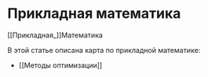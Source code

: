 # Прикладная математика
[[Прикладная_]]Математика

В этой статье описана карта по прикладной математике:

- [[Методы оптимизации]]